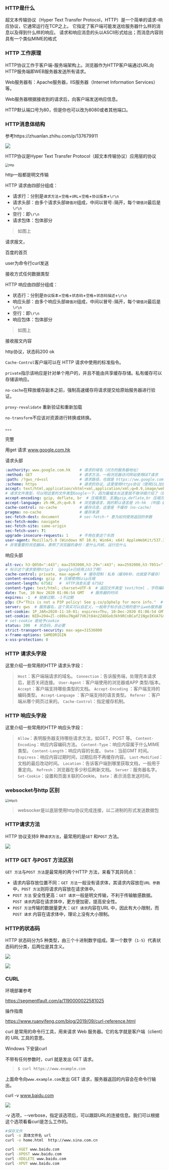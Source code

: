 ### HTTP是什么

超文本传输协议（Hyper Text Transfer Protocol，HTTP）是一个简单的请求-响应协议，它通常运行在TCP之上。 它指定了客户端可能发送给服务器什么样的消息以及得到什么样的响应。 请求和响应消息的头以ASCII形式给出；而消息内容则具有一个类似MIME的格式

### HTTP 工作原理

HTTP协议工作于客户端-服务端架构上。浏览器作为HTTP客户端通过URL向HTTP服务端即WEB服务器发送所有请求。

Web服务器有：Apache服务器，IIS服务器（Internet Information Services）等。

Web服务器根据接收到的请求后，向客户端发送响应信息。

HTTP默认端口号为80，但是你也可以改为8080或者其他端口。

### HTTP消息体结构    

参考https://zhuanlan.zhihu.com/p/137679911

![](images\http的消息结构.jpg)

HTTP协议是Hyper Text Transfer Protocol（超文本传输协议）应用层的协议

<img src="images\http.jpg" alt="http" style="zoom:67%;" />

http一般都是明文传输 

HTTP 请求由四部分组成：

- 请求行：分别是`请求方法`+`空格`+`URL`+`空格`+`协议版本`+`\r\n`
- 请求头部：由多个请求头部`键值对`组成，中间以冒号`:`隔开，每个`键值对`最后是`\r\n`
- 空行：即`\r\n`
- 请求包体：包体部分

> 如图上

请求报文，

百度的首页

user为命令行curl发送

接收方式任何数据类型

HTTP 响应由四部分组成：

- 状态行：分别是`协议版本`+`空格`+`状态码`+`空格`+`状态码描述`+`\r\n`
- 响应头部：由多个响应头部`键值对`组成，中间以冒号`:`隔开，每个`键值对`最后是`\r\n`
- 空行：即`\r\n`
- 响应包体：包体部分

> 如图上

接收报文内容

http协议，状态码200 ok

`Cache-Control`客户端可以在 HTTP 请求中使用的标准指令。

`private`指示该响应是针对单个用户的，并且不能由共享缓存存储。私有缓存可以存储该响应。

`no-cache`在释放缓存副本之前，强制高速缓存将请求提交给原始服务器进行验证。

 `proxy-revalidate` 重新验证和重新加载

`no-transform`不应该对资源进行转换或转换。

。。。

完整

用get 请求 www.google.com.hk

请求头部

```yaml
:authority: www.google.com.hk    # 请求的域名（对方的服务器地址）
:method: GET                     # 请求方法，一般浏览器访问网站使用GET请求                     
:path: /?gws_rd=ssl              # 请求路径，也就是 https://ww.google.com.hk/ 后面的内容
:scheme: https                   # 请求的协议，这里使用https协议（使用SSL加密的http协议）
accept: text/html,application/xhtml+xml,application/xml;q=0.9,image/webp,image/apng响应头,*/*;q=0.8,application/signed-exchange;v=b3;q=0.9
# 请求文件类型，可以吧这里的文件类型Google一下，因为篇幅太长这里就不做详细介绍了（如text/html是文档/HTML文档的意思）
accept-encoding: gzip, deflate, br  # 压缩类型，支援gzip,deflate,br 压缩方式
accept-language: zh-HK,zh;q=0.9  # 浏览器语言，我的默认语言是 zh-hk （中国-香港）
cache-control: no-cache          # 缓存讯息，这里是 不缓存（no-cache）
pragma: no-cache                 # 缓存来源
sec-fetch-dest: document         # sec-fetch-* 意为如何使用返回的参数
sec-fetch-mode: navigate
sec-fetch-site: same-origin
sec-fetch-user: ?1
upgrade-insecure-requests: 1     # 不用在意这个东西
user-agent: Mozilla/5.0 (Windows NT 10.0; Win64; x64) AppleWebKit/537.36 (KHTML, like Gecko) Chrome/86.0.4240.183 Safari/537.36 Edg/86.0.622.63
# 非常重要的浏览器UA，表明了浏览器的身份：是什么内核，运行在什么
```

响应头部

```yaml
alt-svc: h3-Q050=":443"; ma=2592000,h3-29=":443"; ma=2592000,h3-T051=":443"; ma=2592000,h3-T050=":443"; ma=2592000,h3-Q046=":443"; ma=2592000,h3-Q043=":443"; ma=2592000,quic=":443"; ma=2592000; v="46,43"
# 标示这个请求使用http/3 （google已经用上h3了啊）
cache-control: private, max-age=0  # 缓存控制：私有（缓存0秒，也就是不缓存）
content-encoding: gzip  # 压缩使用Gzip压缩
content-length: 67582   #  HTTP消息长度 67582
content-type: text/html; charset=UTF-8  # 返回文件类型 text/html ，字符编码为 UTF-8
date: Tue, 10 Nov 2020 01:06:54 GMT   # 服务器的时间
expires: -1  # 链接过期，-1不过期
p3p: CP="This is not a P3P policy! See g.co/p3phelp for more info."  #个人隐私安全平台项目，可以去wiki查询一下p3p
server: gws  # 服务器名，这个其实可以自定义，一般用于标示自己用的是什么web服务器
set-cookie: 1P_JAR=2020-11-10-01; expires=Thu, 10-Dec-2020 01:06:54 GMT; path=/; domain=.google.com.hk; Secure; SameSite=none
set-cookie: NID=204=Zl-c80ku7NgAF7VKJt84n2Z4DGob3kh9RCnBCaf21NgeIKVA7GsixU8st4FdJvPODEnS_EYoXKbPOrdhxKI_Si4k2PeLInLNoE5KNlBC1DKyZHP1z0GLesmx8sN-H4hFUe3cvrUDJMyUTq6rTyG8DL4X-rRLcgn1Iy32UlaxFDo; expires=Wed, 12-May-2021 01:06:54 GMT; path=/; domain=.google.com.hk; Secure; HttpOnly; SameSite=none
# set-cookie 是给予cookie
status: 200  # 状态码，非必要
strict-transport-security: max-age=31536000
x-frame-options: SAMEORIGIN
x-xss-protection: 0
```

### HTTP 请求头字段

这里介绍一些常用的HTTP 请求头字段：

> `Host`：客户端端请求的域名。
> `Connection`：告诉服务端，处理完本请求后，是否关闭连接。
> `User-Agent`：客户端使用的浏览器或APP 类型/版本。
> `Accept`：客户端支持哪些类型的文档。
> `Accept-Encoding` ：客户端支持的编码类型。
> `Accept-Language` ：客户端支持的语言类型。
> `Referer` ：客户端从哪个网页过来的。
> `Cache-Control`：指定缓存机制。

### HTTP 响应头字段

这里介绍一些常用的HTTP 响应头字段：

> `Allow`：表明服务器支持哪些请求方法，如GET，POST 等。
> `Content-Encoding`：响应内容编码方法。
> `Content-Type`：响应内容属于什么MIME 类型。
> `Content-Length`：响应内容的长度。
> `Date`：当前GMT 时间。
> `Expiress`：响应内容过期时间，过期后将不再缓存内容。
> `Last-Modified`：文档的最后改动时间。
> `Location`：告诉客户端到哪里获取文档，一般用于重定向。
> `Refresh`：浏览器在多少秒后刷新文档。
> `Server`：服务器名字。
> `Set-Cookie`：设置和页面关联的Cookie。
> `Date`：表示消息发送时间。

### websocket与http 区别

<img src="images\http(1).png" alt="http(1)" style="zoom: 67%;" />

> websocker是以底层使用http协议完成连接，以二进制的形式发送数据包

### HTTP请求方法

HTTP 协议支持9 种`请求方法`，最常用的是`GET` 和`POST` 方法。

![](images\http的请求方法.PNG)

### HTTP GET 与POST 方法区别

`GET 方法`与`POST 方法`是最常用的两个HTTP 方法，来看下其异同点：

- 请求内容存放位置不同：`GET 方法`一般没有请求体，其请求内容放在`URL 参数`中，`POST 方法`则将请求内容放在请求体中。
- `POST 方法` 安全性更高：`GET 请求`一般是明文传输，不利于传输敏感数据。`POST 请求`内容在请求体中，更方便加密，提高安全性。
- `POST 方法`传输的数据量更大：`GET 请求`内容在URL 中，因此有大小限制，而`POST 请求` 内容在请求体中，理论上没有大小限制。

### HTTP的状态码

HTTP 状态码分为5 种类型，由三个十进制数字组成。第一个数字（`1-5`）代表状态码的分类，后两位是其含义。

![](images\状态码.PNG)

![](images\常见状态码.PNG)

### CURL

环境部署参考

https://segmentfault.com/a/1190000022581025

操作指南

https://www.ruanyifeng.com/blog/2019/09/curl-reference.html

curl 是常用的命令行工具，用来请求 Web 服务器。它的名字就是客户端（client）的 URL 工具的意思。

Windows 下安装curl

不带有任何参数时，curl 就是发出 GET 请求。

> ```bash
> $ curl https://www.example.com
> ```

上面命令向`www.example.com`发出 GET 请求，服务器返回的内容会在命令行输出。

curl -v www.baidu.com

![](images\http请求.PNG)

 -v 选项，--verbose，指定该选项后，可以跟踪URL的连接信息。我们可以根据这个选项看看curl是怎么工作的。

```bash
#保存文件
curl -o 具体文件名 url
curl -o home.html  http://www.sina.com.cn

curl -XGET www.baidu.com
curl -XPOST www.baidu.com
curl -XDELETE www.baidu.com
curl -XPUT www.baidu.com
```

